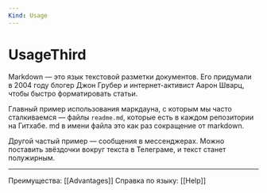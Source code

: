 ```yaml
---
Kind: Usage
---
```

# UsageThird
Markdown — это язык текстовой разметки документов. Его придумали в 2004 году блогер Джон Грубер и интернет-активист Аарон Шварц, чтобы быстро форматировать статьи. 

Главный пример использования маркдауна, с которым мы часто сталкиваемся — файлы `readme.md`, которые есть в каждом репозитории на Гитхабе. md в имени файла это как раз сокращение от markdown.

Другой частый пример — сообщения в мессенджерах. Можно поставить звёздочки вокруг текста в Телеграме, и текст станет полужирным.
***
Преимущества: [[Advantages]]
Справка по языку: [[Help]]